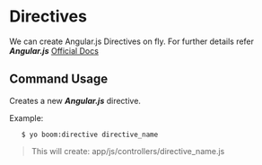 Directives
============
We can create Angular.js Directives on fly. For further details refer ***Angular.js***
[Official Docs](http://docs.angularjs.org/guide/directive)



Command Usage
-------
Creates a new ***Angular.js*** directive.
    

Example:
```
   $ yo boom:directive directive_name
```

>   This will create:
        app/js/controllers/directive_name.js




